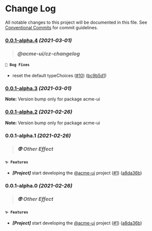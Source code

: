 # Change Log

All notable changes to this project will be documented in this file.
See [Conventional Commits](https://conventionalcommits.org) for commit guidelines.

### [0.0.1-alpha.4](https://github.com/yufuid/acme-ui/compare/v0.0.1-alpha.3...v0.0.1-alpha.4) _(2021-03-01)_

> ### _@acme-ui/cz-changelog_

#### `🐛 Bug Fixes`

* reset the default typeChoices ([#10](https://github.com/yufuid/acme-ui/issues/10)) ([bc9b5d1](https://github.com/yufuid/acme-ui/commit/bc9b5d12705a9ecad263a827b501a70549d828eb))



### [0.0.1-alpha.3](https://github.com/yufuid/acme-ui/compare/v0.0.1-alpha.2...v0.0.1-alpha.3) _(2021-03-01)_

**Note:** Version bump only for package acme-ui





### [0.0.1-alpha.2](https://github.com/yufuid/acme-ui/compare/v0.0.1-alpha.1...v0.0.1-alpha.2) _(2021-02-26)_

**Note:** Version bump only for package acme-ui





### 0.0.1-alpha.1 _(2021-02-26)_

> ### _👽 Other Effect_

#### `✨ Features`

* ***[Project]***  start developing the [@acme-ui](https://github.com/acme-ui) project ([#1](https://github.com/yufuid/acme-ui/issues/1)) ([a8da36b](https://github.com/yufuid/acme-ui/commit/a8da36ba3c75e029af084b79d0fd811ea009cb23))



### 0.0.1-alpha.0 _(2021-02-26)_

> ### _👽 Other Effect_

#### `✨ Features`

* ***[Project]***  start developing the [@acme-ui](https://github.com/acme-ui) project ([#1](https://github.com/yufuid/acme-ui/issues/1)) ([a8da36b](https://github.com/yufuid/acme-ui/commit/a8da36ba3c75e029af084b79d0fd811ea009cb23))
